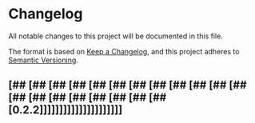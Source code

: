 # Changelog
All notable changes to this project will be documented in this file.

The format is based on [Keep a Changelog](https://keepachangelog.com/en/1.0.0/),
and this project adheres to [Semantic Versioning](https://semver.org/spec/v2.0.0.html).

## [## [## [## [## [## [## [## [## [## [## [## [## [## [## [## [## [## [## [## [## [0.2.2]]]]]]]]]]]]]]]]]]]]]
